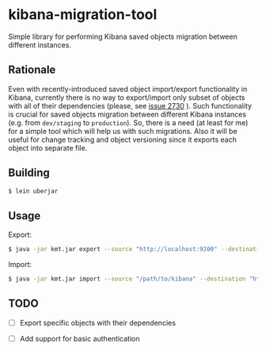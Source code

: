 # kibana-migration-tool

Simple library for performing Kibana saved objects migration between different instances.

## Rationale

Even with recently-introduced saved object import/export functionality in Kibana, currently there is no way to export/import only subset of objects with all of their dependencies (please, see [issue 2730](https://github.com/elastic/kibana/issues/27306) ). Such functionality is crucial for saved objects migration between different Kibana instances (e.g. from `dev/staging` to `production`). So, there is a need (at least for me) for a simple tool which will help us with such migrations. Also it will be useful for change tracking and object versioning since it exports each object into separate file.

## Building

```bash
$ lein uberjar
```

## Usage

Export:

```bash
$ java -jar kmt.jar export --source "http://localhost:9200" --destination "/path/to/kibana" --objects "dashboard:123456,search:23456"
```

Import:

```bash
$ java -jar kmt.jar import --source "/path/to/kibana" --destination "http://localhost:9200" --objects "dashboard:123456,search:23456"
```

## TODO

- [ ] Export specific objects with their dependencies
- [ ] Add support for basic authentication

